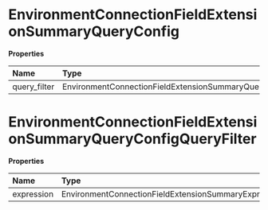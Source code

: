 # EnvironmentConnectionFieldExtensionSummaryQueryConfig

**Properties**

| Name         | Type                                                             | Required | Description |
| :----------- | :--------------------------------------------------------------- | :------- | :---------- |
| query_filter | EnvironmentConnectionFieldExtensionSummaryQueryConfigQueryFilter | ✅       |             |

# EnvironmentConnectionFieldExtensionSummaryQueryConfigQueryFilter

**Properties**

| Name       | Type                                                 | Required | Description |
| :--------- | :--------------------------------------------------- | :------- | :---------- |
| expression | EnvironmentConnectionFieldExtensionSummaryExpression | ✅       |             |

